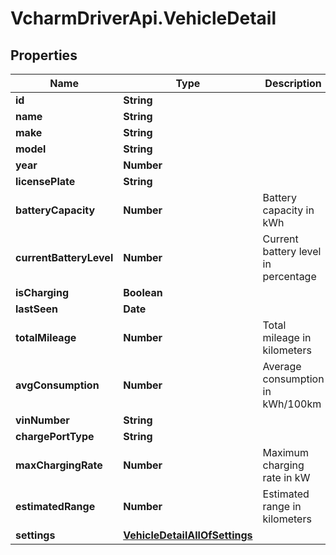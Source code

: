 # VcharmDriverApi.VehicleDetail

## Properties

Name | Type | Description | Notes
------------ | ------------- | ------------- | -------------
**id** | **String** |  | [optional] 
**name** | **String** |  | [optional] 
**make** | **String** |  | [optional] 
**model** | **String** |  | [optional] 
**year** | **Number** |  | [optional] 
**licensePlate** | **String** |  | [optional] 
**batteryCapacity** | **Number** | Battery capacity in kWh | [optional] 
**currentBatteryLevel** | **Number** | Current battery level in percentage | [optional] 
**isCharging** | **Boolean** |  | [optional] 
**lastSeen** | **Date** |  | [optional] 
**totalMileage** | **Number** | Total mileage in kilometers | [optional] 
**avgConsumption** | **Number** | Average consumption in kWh/100km | [optional] 
**vinNumber** | **String** |  | [optional] 
**chargePortType** | **String** |  | [optional] 
**maxChargingRate** | **Number** | Maximum charging rate in kW | [optional] 
**estimatedRange** | **Number** | Estimated range in kilometers | [optional] 
**settings** | [**VehicleDetailAllOfSettings**](VehicleDetailAllOfSettings.md) |  | [optional] 


